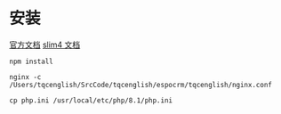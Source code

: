 # 安装

[官方文档](https://docs.espocrm.com/administration/installation/)
[slim4 文档](https://www.kancloud.cn/dehuadong/slim4/1331389)

```shell
npm install

nginx -c /Users/tqcenglish/SrcCode/tqcenglish/espocrm/tqcenglish/nginx.conf

cp php.ini /usr/local/etc/php/8.1/php.ini
```
